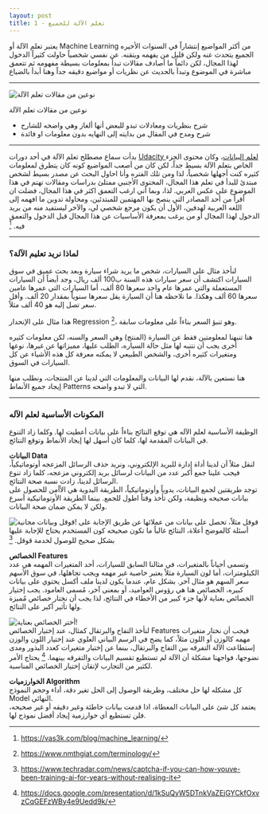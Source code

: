 ```yaml
---
layout: post
title: تعلم الآلة للجميع - 1
---
```


يعتبر تعلم الآلة أو Machine Learning من أكثر المواضيع إنتشاراً في السنوات الأخيره الجميع يتحدث عنه ولكن قليل من يفهمه ويتقنه. عن نفسي شخصياً حاولت كثيراً الدخول لهذا المجال، لكن دائماً ما أصادف مقالات تبدأ بمعلومات بسيطة مفهومه ثم تتعمق مباشرة في الموضوع وتبدأ بالحديث عن نظريات أو مواضيع دقيقه جداً وهنا أبدأ بالضياع

---

![](https://alioh.github.io/images/2019-2-8/1.jpg "نوعين من مقالات تعلم الآلة")  

نوعين من مقالات تعلم الآلة
- شرح بنظريات ومعادلات تبدو للبعض أنها ألغاز وهي واضحه للشارح
- شرح ومدح في المقال من بدايته إلى النهايه بدون معلومات او فائدة

---

بدأت سماع مصطلح تعلم الآلة في أحد دورات [Udacity لعلم البيانات](https://www.udacity.com/course/data-analyst-nanodegree--nd002)، وكان محتوى الجزء الخاص بتعلم الآلة بسيط جداً، لكن كان من أصعب المواضيع كونه كان يتطرق لمعلومات كثيره كنت أجهلها شخصياً، لذا ومن تلك الفتره وأنا احاول البحث عن مصدر بسيط لشخص مبتدئ للبدأ في تعلم هذا المجال، المحتوى الأجنبي ممتلئ بدراسات ومقالات تهتم في هذا الموضوع على عكس العربي. لذا، وبما أني ارغب التعمق اكثر في هذا المجال، فضلت ان أقرأ من أحد
المصادر التي ينصح بها المهتمين للمبتدئين، ومحاولة تدوين ما افهمه إلى اللغه العربية لهدفين، الأول أن يكون مرجع شخصي لي، والآخر ليستفيد منه من يريد الدخول لهذا المجال أو من يرغب بمعرفة الأساسيات عن هذا المجال قبل الدخول والتعمق فيه. [^1]

---

### لماذا نريد تعليم الآلة؟

لنأخذ مثال على السيارات، شخص ما يريد شراء سيارة وبعد بحث عميق في سوق السيارات اكتشف أن سعر سيارات هذه السنة ب100 ألف ريال، وجد أيضاً أن السيارات المستعملة والتي عمرها عام واحد سعرها 80 ألف، أما السيارات التي عمرها عامين سعرها 60 ألف وهكذا. ما نلاحظه هنا أن السيارة يقل سعرها سنوياً بمقدار 20 ألف. وأقل سعر تصل إليه هو 40 ألف مثلاً.  

هذا مثال على الإنحدار Regression [^2]، وهو تنبؤ السعر بناءاً على معلومات سابقة.  

هنا تنبهنا لمعلومتين فقط عن السيارة (المنتج) وهي السعر والسنه، لكن معلومات كثيره أخرى يجب أن نتنبه لها مثل حالة السياره، الطلب عليها، مميزاتها عن غيرها، نوعها ومتغيرات كثيره أخرى، والشخص الطبيعي لا يمكنه معرفة كل هذه الأشياء عن كل السيارات في السوق.

هنا نستعين بالآلة، نقدم لها البيانات والمعلومات التي لدينا عن المنتجات، ونطلب منها إيجاد جميع الأنماط Patterns التي لا تبدو واضحه.

---

### المكونات الأساسية لعلم الآله

الوظيفة الأساسية لعلم الآله هي توقع النتائج بناءاً على بيانات أعطيت لها. وكلما زاد التنوع في البيانات المقدمة لها، كلما كان أسهل لها إيجاد الأنماط وتوقع النتائج.  

**البيانات Data**  
لنقل مثلاً أن لدينا أداة إدارة للبريد الإلكتروني، ونريد حذف الرسائل المزعجه أوتوماتيكياً، فيجب علينا جمع أكبر عدد من البيانات لرسائل بريد إلكتروني مزعجه، كلما زاد تنوع الرسائل لدينا، زادت نسبة صحة النتائج.  
توجد طريقتين لجمع البيانات، يدوياً وأوتوماتيكياً، الطريقة اليدوية هي الأأمن للحصول على بيانات صحيحه ونظيفة، ولكن تأخذ وقتاً اطول للجمع. بينما الطريقة الأوتوماتيكية أسرع
ولكن لا يمكن ضمان صحة البيانات.

![](https://alioh.github.io/images/2019-2-8/2.jpg "قوقل وبيانات مجانية!") 
قوقل مثلاً، تحصل على بيانات من عملائها عن طريق الإجابة على أسئلة كالموضح أعلاة، النتائج غالباً ما تكون صحيحه كون المستخدم يحتاج للإجابة عليها بشكل صحيح للوصول لخدمة قوقل. [^3]

**الخصائص Features**  
وتسمى أحياناً بالمتغيرات، في مثالنا السابق للسيارات، أحد المتغيرات المهمه هي عدد الكيلومترات، أما لون السيارة مثلاً يعتبر خاصية غير مهمه ويجب تجاهلها،
في سوق الأسهم سعر السهم هو مثال آخر. بشكل عام، عندما يكون لدينا ملف أكسل
يحتوي على بيانات كبيره، الخصائص هنا هي رؤوس العواميد، أو بمعنى آخر، مُسمى العامود. 
يجب إختيار الخصائص بعناية لأنها جزء كبير من الأخطاء في النتائج، لذا يجب أن نختار خصائص
مُميزة ولها تأثير أكبر على النتائج.  

![](https://alioh.github.io/images/2019-2-8/3.jpg "أختر الخصائص بعناية!")  
لنأخذ التفاح والبرتقال كمثال، عند إختيار الخصائص Features فيجب أن نختار متغيرات مهمه كالوزن أو اللون مثلاً، كما يضح في الرسم البياني العلوي عند إختيار اللون والوزن إستطاعت الآلة التفرقه بين التفاح والبرتقال، بينما عن إختيار متغيرات كعدد البذور ومدى نضوجها، فواجهنا مشكلة أن الآلة لم تستطيع تقسيم البيانات والتفرقه بينهما.  [^4]
يحتاج الأمر لكثير من التجارب لإتقان إختيار الخصائص المناسبة.  

**الخوارزميات Algorithm**  
كل مشكله لها حل مختلف، وطريقة الوصول إلى الحل تغير دقة، أداء وحجم النموذج Model النهائي.  
يعتمد كل شئ على البيانات المعطاة، اذا قدمت بيانات خاطئة وغير دقيقه أو غير صحيحه، فلن تستطيع أي خوارزمية إيجاد أفضل نموذج لها.  
  
  
  
[^1]: <https://vas3k.com/blog/machine_learning/>
[^2]: <https://www.nmthgiat.com/terminology/>
[^3]: <https://www.techradar.com/news/captcha-if-you-can-how-youve-been-training-ai-for-years-without-realising-it>  
[^4]: <https://docs.google.com/presentation/d/1kSuQyW5DTnkVaZEjGYCkfOxvzCqGEFzWBy4e9Uedd9k/>
